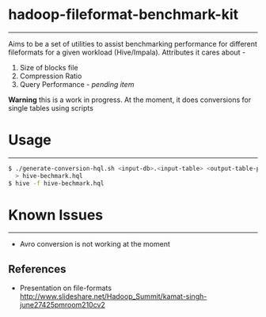 # hadoop-fileformat-benchmark-kit
---------------------------------
Aims to be a set of utilities to assist benchmarking performance for different fileformats for a given workload (Hive/Impala). Attributes it cares about -

1. Size of blocks file
2. Compression Ratio
3. Query Performance - *pending item*

**Warning** this is a work in progress. At the moment, it does conversions for single tables using scripts

# Usage
-------
```sh
$ ./generate-conversion-hql.sh <input-db>.<input-table> <output-table-prefix> \
  > hive-bechmark.hql
$ hive -f hive-bechmark.hql
```

# Known Issues
--------------
- Avro conversion is not working at the moment

## References ##
- Presentation on file-formats http://www.slideshare.net/Hadoop_Summit/kamat-singh-june27425pmroom210cv2
